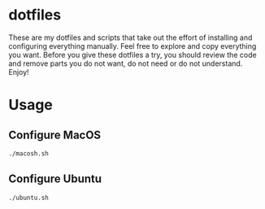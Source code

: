 # dotfiles

These are my dotfiles and scripts that take out the effort of installing and configuring everything manually. Feel free to explore and copy everything you want.
Before you give these dotfiles a try, you should review the code and remove parts you do not want, do not need or do not understand.
Enjoy!


# Usage

## Configure MacOS

```sh
./macosh.sh
```

## Configure Ubuntu

```sh
./ubuntu.sh
```
